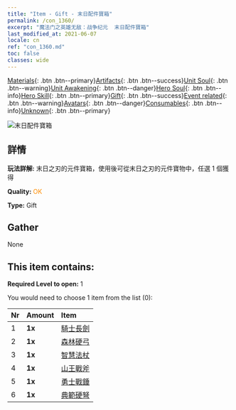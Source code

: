 ```yaml
---
title: "Item - Gift - 末日配件寶箱"
permalink: /con_1360/
excerpt: "魔法门之英雄无敌：战争纪元  末日配件寶箱"
last_modified_at: 2021-06-07
locale: cn
ref: "con_1360.md"
toc: false
classes: wide
---
```

 [Materials](/ItemsCN/){: .btn .btn--primary}[Artifacts](/ItemsCN/Artifacts/){: .btn .btn--success}[Unit Soul](/ItemsCN/UnitSoul/){: .btn .btn--warning}[Unit Awakening](/ItemsCN/UnitAwakening/){: .btn .btn--danger}[Hero Soul](/ItemsCN/HeroSoul/){: .btn .btn--info}[Hero Skill](/ItemsCN/HeroSkill/){: .btn .btn--primary}[Gift](/ItemsCN/Gift/){: .btn .btn--success}[Event related](/ItemsCN/Events/){: .btn .btn--warning}[Avatars](/ItemsCN/Avatars/){: .btn .btn--danger}[Consumables](/ItemsCN/Consumables/){: .btn .btn--info}[Unknown](/ItemsCN/Unknown/){: .btn .btn--primary}

 ![末日配件寶箱](/images/t/i_906037.png)

## 詳情
 **玩法詳解:** 末日之刃的元件寶箱，使用後可從末日之刃的元件寶物中，任選 1 個獲得

 **Quality:** <span style="color: #FF8C00">OK</span>

 **Type:** Gift

## Gather

  None

## This item contains:

 **Required Level to open:** 1

 You would need to choose 1 item from the list (0):

  | Nr | Amount |     Item    |
  |:---|:-------|:------------|
  | 1 |  **1x** | [騎士長劍](/cn/Items/art_166/) |  | 
  | 2 |  **1x** | [森林硬弓](/cn/Items/art_167/) |  | 
  | 3 |  **1x** | [智慧法杖](/cn/Items/art_168/) |  | 
  | 4 |  **1x** | [山王戰斧](/cn/Items/art_169/) |  | 
  | 5 |  **1x** | [勇士戰錘](/cn/Items/art_170/) |  | 
  | 6 |  **1x** | [典範硬弩](/cn/Items/art_171/) |  | 
